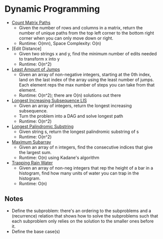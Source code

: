 # Dynamic Programming

* [Count Matrix Paths](count_matrix_paths.py)
	* Given the number of rows and columns in a matrix, return the number of unique paths from the top left corner to
	the bottom right corner when you can only move down or right.
	* Runtime: O(mn), Space Complexity: O(n)
* [Edit Distance]
	* Given two strings x and y, find the minimum number of edits needed to transform x into y
	* Runtime: O(n^2)
* [Least Amount of Jumps](least_jumps.py)
	* Given an array of non-negative integers, starting at the 0th index, land on the last index of the array using the
	least number of jumps. Each element reps the max number of steps you can take from that element.
	* Runtime: O(n^2); there are O(n) solutions out there
* [Longest Increasing Subsequence LIS](longest_increasing_subsequence.py)
	* Given an array of integers, return the longest increasing subsequence.
	* Turn the problem into a DAG and solve longest path
	* Runtime: O(n^2)
* [Longest Palindromic Substring](/strings/longest_palindromic_substring.py)
	* Given string s, return the longest palindromic substring of s
	* Runtime: O(n^2)
* [Maximum Subarray](maximum_subarray.py)
	* Given an array of n integers, find the consecutive indices that give the largest sum.
	* Runtime: O(n) using Kadane's algorithm
* [Trapping Rain Water](trap_rain_water.py)
	* Given an array of non-neg integers that rep the height of a bar in a histogram, find how many units of water you
	can trap in the histogram.
	* Runtime: O(n)

## Notes
* Define the subproblem: there's an ordering to the subproblems and a (recurrence) relation that shows how to solve the
subproblems such that each subproblem only relies on the solution to the smaller ones before it.
* Define the base case(s)